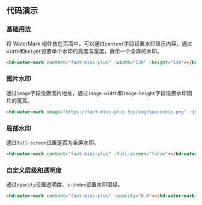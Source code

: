 
## 代码演示

### 基础用法

将 WaterMark 组件放在页面中，可以通过`content`字段设置水印显示内容，通过`width`和`height`设置单个水印的高度与宽度，展示一个全屏的水印。

```html
<hd-water-mark content="fant-mini-plus" :width="130" :height="130"></hd-water-mark>
```

### 图片水印

通过`image`字段设置图片地址，通过`image-width`和`image-height`字段设置水印图片的宽高。

```html
<hd-water-mark image="https://fant-mini-plus.top/img/spaceship.png" :image-width="38" :image-height="38"></hd-water-mark>

```

### 局部水印

通过`full-screen`设置是否为全屏水印。

```html
<hd-water-mark content="fant-mini-plus" :full-screen="false"></hd-water-mark>
```

### 自定义层级和透明度

通过`opacity`设置透明度、`z-index`设置水印层级。

```html
<hd-water-mark content="fant-mini-plus" :opacity="0.4"></hd-water-mark>
```